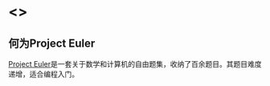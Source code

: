 # <>

## 何为Project Euler

[Project Euler](https://projecteuler.net/)是一套关于数学和计算机的自由题集，收纳了百余题目。其题目难度递增，适合编程入门。